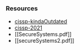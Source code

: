 ### Resources

- [cissp-kindaOutdated](https://youtu.be/M1_v5HBVHWo?si=MHKcG9XId70Usxoc)
- [cissp-2021](https://youtu.be/_nyZhYnCNLA?si=2PnrL4gcrEtqMNZ0)
- [[SecureSystems.pdf]]
- [[secureSystems2.pdf]]